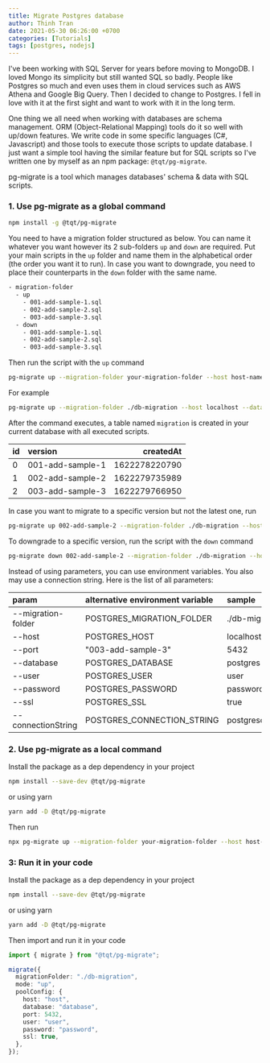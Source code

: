 ```yaml
---
title: Migrate Postgres database
author: Thinh Tran
date: 2021-05-30 06:26:00 +0700
categories: [Tutorials]
tags: [postgres, nodejs]
---
```


I've been working with SQL Server for years before moving to MongoDB. I loved Mongo its simplicity but still wanted SQL so badly. People like Postgres so much and even uses them in cloud services such as AWS Athena and Google Big Query. Then I decided to change to Postgres. I fell in love with it at the first sight and want to work with it in the long term.

One thing we all need when working with databases are schema management. ORM (Object-Relational Mapping) tools do it so well with up/down features. We write code in some specific languages (C#, Javascript) and those tools to execute those scripts to update database. I just want a simple tool having the similar feature but for SQL scripts so I've written one by myself as an npm package: `@tqt/pg-migrate`.

pg-migrate is a tool which manages databases' schema & data with SQL scripts.

### 1. Use pg-migrate as a global command

```bash
npm install -g @tqt/pg-migrate
```

You need to have a migration folder structured as below. You can name it whatever you want however its 2 sub-folders `up` and `down` are required. Put your main scripts in the `up` folder and name them in the alphabetical order (the order you want it to run). In case you want to downgrade, you need to place their counterparts in the `down` folder with the same name.

```bash
- migration-folder
  - up
    - 001-add-sample-1.sql
    - 002-add-sample-2.sql
    - 003-add-sample-3.sql
  - down
    - 001-add-sample-1.sql
    - 002-add-sample-2.sql
    - 003-add-sample-3.sql
```

Then run the script with the `up` command

```bash
pg-migrate up --migration-folder your-migration-folder --host host-name --database database-name --port port --user user-name --password password
```

For example

```bash
pg-migrate up --migration-folder ./db-migration --host localhost --database sample --port 5432 --user postgres --password postgres
```

After the command executes, a table named `migration` is created in your current database with all executed scripts.

| id  | version          |     createdAt |
| :-- | :--------------- | ------------: |
| 0   | 001-add-sample-1 | 1622278220790 |
| 1   | 002-add-sample-2 | 1622279735989 |
| 2   | 003-add-sample-3 | 1622279766950 |

In case you want to migrate to a specific version but not the latest one, run

```bash
pg-migrate up 002-add-sample-2 --migration-folder ./db-migration --host localhost --database sample --port 5432 --user postgres --password postgres
```

To downgrade to a specific version, run the script with the `down` command

```bash
pg-migrate down 002-add-sample-2 --migration-folder ./db-migration --host localhost --database sample --port 5432 --user postgres --password postgres
```

Instead of using parameters, you can use environment variables. You also may use a connection string. Here is the list of all parameters:

| param              | alternative environment variable | sample                                                           |
| :----------------- | :------------------------------- | :--------------------------------------------------------------- |
| --migration-folder | POSTGRES_MIGRATION_FOLDER        | ./db-migration                                                   |
| --host             | POSTGRES_HOST                    | localhost                                                        |
| --port             | "003-add-sample-3"               | 5432                                                             |
| --database         | POSTGRES_DATABASE                | postgres                                                         |
| --user             | POSTGRES_USER                    | user                                                             |
| --password         | POSTGRES_PASSWORD                | password                                                         |
| --ssl              | POSTGRES_SSL                     | true                                                             |
| --connectionString | POSTGRES_CONNECTION_STRING       | postgresql://dbuser:secretpassword@database.server.com:3211/mydb |

### 2. Use pg-migrate as a local command

Install the package as a dep dependency in your project

```bash
npm install --save-dev @tqt/pg-migrate
```

or using yarn

```bash
yarn add -D @tqt/pg-migrate
```

Then run

```bash
npx pg-migrate up --migration-folder your-migration-folder --host host-name --database database-name --port port --user user-name --password password
```

### 3: Run it in your code

Install the package as a dep dependency in your project

```bash
npm install --save-dev @tqt/pg-migrate
```

or using yarn

```bash
yarn add -D @tqt/pg-migrate
```

Then import and run it in your code

```typescript
import { migrate } from "@tqt/pg-migrate";

migrate({
  migrationFolder: "./db-migration",
  mode: "up",
  poolConfig: {
    host: "host",
    database: "database",
    port: 5432,
    user: "user",
    password: "password",
    ssl: true,
  },
});
```

